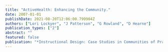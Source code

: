 ```yaml
---
title: "ActiveHealth: Enhancing the Community."
date: 2007-01-01
publishDate: 2021-08-20T12:06:00.799904Z
authors: ["Lori Lockyer", "J Patterson", "G Rowland", "D Hearne"]
publication_types: ["2"]
abstract: ""
featured: false
publication: "*Instructional Design: Case Studies in Communities of Practice: Case Studies łdots*"
---
```


